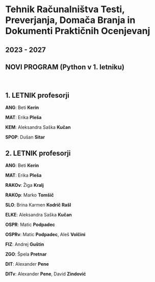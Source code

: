 # Tehnik Računalništva Testi, Preverjanja, Domača Branja in Dokumenti Praktičnih Ocenjevanj
## 2023 - 2027
## NOVI PROGRAM (Python v 1. letniku)
<br>


## 1. LETNIK profesorji
**ANG**: Beti **Kerin** <br>

**MAT**: Erika **Pleša** <br>

**KEM**: Aleksandra Saška **Kučan**<br>

**SPOP**: Dušan **Sitar** <br>

## 2. LETNIK profesorji
**ANG**: Beti **Kerin** <br>

**MAT**: Erika **Pleša** <br>

**RAKOv**: Žiga **Kralj**<br>

**RAKOp**: Marko **Tomšič**<br>

**SLO**: Brina Karmen **Kodrič Rašl**<br>

**ELKE**: Aleksandra Saška **Kučan**<br>

**OSPR**: Matic **Podpadec**<br>

**OSPRv**: Matic **Podpadec**, Aleš **Volčini**<br>

**FIZ**: Andrej **Guštin**<br>

**ZGO**: Špela **Pretnar** <br>

**DIT**: Alexander **Pene** <br>

**DITv**: Alexander **Pene**, David **Zindović** <br>
